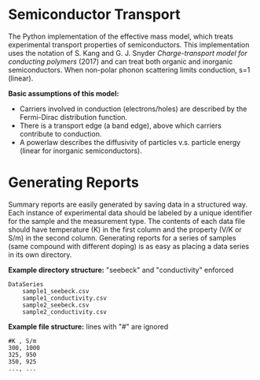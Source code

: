 # Semiconductor Transport
The Python implementation of the effective mass model, which treats experimental transport properties of semiconductors. This implementation uses the notation of S. Kang and G. J. Snyder _Charge-transport model for conducting polymers_ (2017) and can treat both organic and inorganic semiconductors. When non-polar phonon scattering limits conduction, s=1 (linear).


**Basic assumptions of this model:**
- Carriers involved in conduction (electrons/holes) are described by the Fermi-Dirac distribution function.
- There is a transport edge (a band edge), above which carriers contribute to conduction.
- A powerlaw describes the diffusivity of particles v.s. particle energy (linear for inorganic semiconductors).

# Generating Reports
Summary reports are easily generated by saving data in a structured way. Each instance of experimental data should be labeled by a unique identifier for the sample and the measurement type. The contents of each data file should have temperature (K) in the first column and the property (V/K or S/m) in the second column. Generating reports for a series of samples (same compound with different doping) is as easy as placing a data series in its own directory.

**Example directory structure:** "seebeck" and "conductivity" enforced

    DataSeries
        sample1_seebeck.csv
        sample1_conductivity.csv
        sample2_seebeck.csv
        sample2_conductivity.csv
  
**Example file structure:** lines with "#" are ignored

    #K , S/m
    300, 1000  
    325, 950  
    350, 925  
    ..., ...

